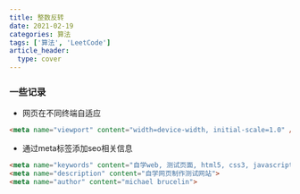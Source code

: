 ```yaml
---
title: 整数反转
date: 2021-02-19
categories: 算法
tags: ['算法', 'LeetCode']
article_header:
  type: cover
---
```


### 一些记录

- 网页在不同终端自适应

```html
<meta name="viewport" content="width=device-width, initial-scale=1.0" />
```

- 通过meta标签添加seo相关信息

```html
<meta name="keywords" content="自学web, 测试页面, html5, css3, javascript">
<meta name="description" content="自学网页制作测试网站">
<meta name="author" content="michael brucelin">
```
